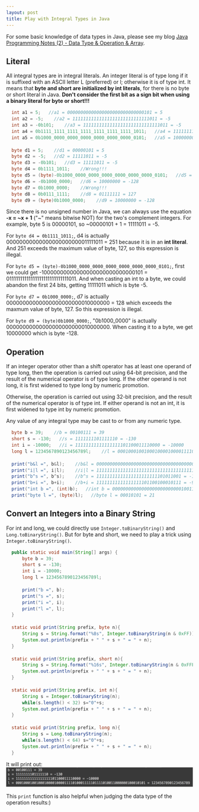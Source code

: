 ```yaml
---
layout: post
title: Play with Integral Types in Java
---
```

For some basic knowledge of data types in Java, please see my blog [Java Programming Notes (2) - Data Type & Operation & Array](http://zhtiansweet.github.io/Java-Notes-2/).

## Literal   
All integral types are in integral literals. An integer literal is of type long if it is suffixed with an ASCII letter L (preferred) or l; otherwise it is of type int. It means that **byte and short are initialized by int literals**, for there is no byte or short literal in Java. **Don't consider the first bit as a sign bit when using a binary literal for byte or short!!!** 

```java
  int a1 = 5;   //a1 = 00000000000000000000000000000101 = 5
  int a2 = -5;    //a2 = 11111111111111111111111111111011 = -5
  int a3 = -0b101;    //a3 = 11111111111111111111111111111011 = -5
  int a4 = 0b1111_1111_1111_1111_1111_1111_1111_1011;   //a4 = 11111111111111111111111111111011 = -5
  int a5 = 0b1000_0000_0000_0000_0000_0000_0000_0101;   //a5 = 10000000000000000000000000000101 = -2147483643

  byte d1 = 5;    //d1 = 00000101 = 5
  byte d2 = -5;   //d2 = 11111011 = -5
  byte d3 = -0b101;   //d3 = 11111011 = -5
  byte d4 = 0b1111_1011;    //Wrong!!!   
  byte d5 = (byte)-0b1000_0000_0000_0000_0000_0000_0000_0101;   //d5 = 11111011 = -5
  byte d6 = -0b1000_0000;   //d6 = 10000000 = -128
  byte d7 = 0b1000_0000;    //Wrong!!!
  byte d8 = 0b0111_1111;    //d8 = 01111111 = 127
  byte d9 = (byte)0b1000_0000;    //d9 = 10000000 = -128
```

Since there is no unsigned number in Java, we can always use the equation **-x = ~x + 1** ("~" means bitwise NOT) for the two's complement integers. For example, byte 5 is 00000101, so ~00000101 + 1 = 11111011 = -5.

For ```byte d4 = 0b1111_1011;```, d4 is actually 00000000000000000000000011111011 = 251 because it is in an **int literal**. And 251 exceeds the maximum value of byte, 127, so this expression is illegal.  

For ```byte d5 = (byte)-0b1000_0000_0000_0000_0000_0000_0000_0101;```, first we could get -10000000000000000000000000000101 = 01111111111111111111111111111011. And when casting an int to a byte, we could abandon the first 24 bits, getting 11111011 which is byte -5.  

For ```byte d7 = 0b1000_0000;```, d7 is actually 00000000000000000000000010000000 = 128 which exceeds the maxmum value of byte, 127. So this expression is illegal.  

For ```byte d9 = (byte)0b1000_0000;```, "0b1000_0000" is actually 00000000000000000000000010000000. When casting it to a byte, we get 10000000 which is byte -128.

## Operation   
If an integer operator other than a shift operator has at least one operand of type long, then the operation is carried out using 64-bit precision, and the result of the numerical operator is of type long. If the other operand is not long, it is first widened to type long by numeric promotion.  

Otherwise, the operation is carried out using 32-bit precision, and the result of the numerical operator is of type int. If either operand is not an int, it is first widened to type int by numeric promotion.

Any value of any integral type may be cast to or from any numeric type. 

```java
  byte b = 39;    //b = 00100111 = 39
  short s = -130;   //s = 1111111101111110 = -130
  int i = -10000;   //i = 11111111111111111101100011110000 = -10000
  long l = 1234567890123456789l;    //l = 0001000100100010000100001111010001111101111010011000000100010101 = 1234567890123456789

  print("b&l =", b&l);    //b&l = 0000000000000000000000000000000000000000000000000000000000000101 = 5
  print("i|l =", i|l);    //i|l = 1111111111111111111111111111111111111111111111111101100111110101 = -9739
  print("b^s =", b^s);    //b^s = 11111111111111111111111101011001 = -167
  print("b+i =", b+i);    //b+i = 11111111111111111101100100010111 = -9961
  print("int b =", (int)b);   //int b = 00000000000000000000000000100111 = 39
  print("byte l =", (byte)l);   //byte l = 00010101 = 21
```

## Convert an Integers into a Binary String  
For int and long, we could directly use ```Integer.toBinaryString()``` and ```Long.toBinaryString()```. But for byte and short, we need to play a trick using ```Integer.toBinaryString()```.

```java
  public static void main(String[] args) {
      byte b = 39;
      short s = -130;
      int i = -10000;
      long l = 1234567890123456789l;

      print("b =", b);
      print("s =", s);
      print("i =", i);
      print("l =", l);
  }

  static void print(String prefix, byte n){
      String s = String.format("%8s", Integer.toBinaryString(n & 0xFF)).replace(' ', '0');
      System.out.println(prefix + " " + s + " = " + n);
  }

  static void print(String prefix, short n){
      String s = String.format("%16s", Integer.toBinaryString(n & 0xFFFF)).replace(' ', '0');
      System.out.println(prefix + " " + s + " = " + n);
  }

  static void print(String prefix, int n){
      String s = Integer.toBinaryString(n);
      while(s.length() < 32) s="0"+s;
      System.out.println(prefix + " " + s + " = " + n);
  }

  static void print(String prefix, long n){
      String s = Long.toBinaryString(n);
      while(s.length() < 64) s="0"+s;
      System.out.println(prefix + " " + s + " = " + n);
  }
```

It will print out:  
![print](../images/QQ20150514-1%402x.png)

This ```print``` function is also helpful when judging the data type of the operation results:)
